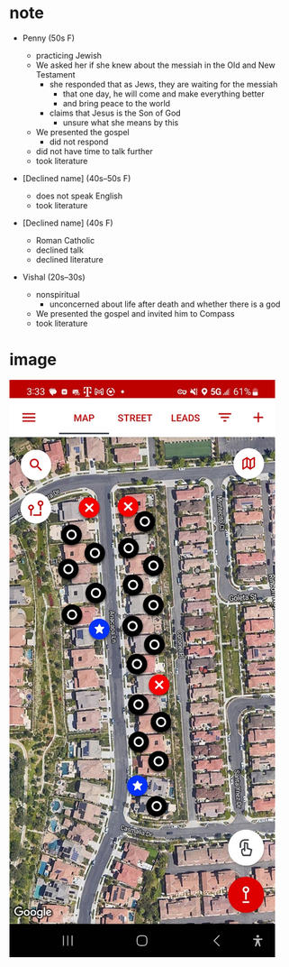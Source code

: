 # note

- Penny (50s F)
  - practicing Jewish
  - We asked her if she knew about the messiah in the Old and New Testament
    - she responded that as Jews, they are waiting for the messiah
      - that one day, he will come and make everything better
      - and bring peace to the world
    - claims that Jesus is the Son of God
      - unsure what she means by this
  - We presented the gospel
    - did not respond
  - did not have time to talk further
  - took literature

- [Declined name] (40s–50s F)
  - does not speak English
  - took literature

- [Declined name] (40s F)
  - Roman Catholic
  - declined talk
  - declined literature

- Vishal (20s–30s)
  - nonspiritual
    - unconcerned about life after death and whether there is a god
  - We presented the gospel and invited him to Compass
  - took literature

# image

![Screenshot_20230307_033303_SalesRabbit.jpg](./res/Screenshot_20230307_033303_SalesRabbit.jpg)

